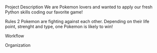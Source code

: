 Project Description
We are Pokemon lovers and wanted to apply our fresh Python skills coding our favorite game!

Rules
2 Pokemon are fighting against each other.
Depending on their life point, strenght and type, one Pokemon is likely to win!

Workflow

Organization